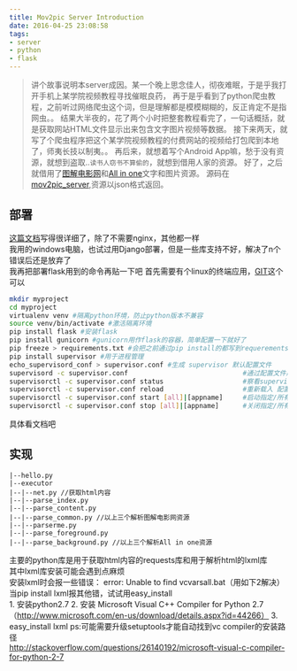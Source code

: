 ```yaml
---
title: Mov2pic Server Introduction
date: 2016-04-25 23:08:58
tags:
- server
- python
- flask
---
```

>讲个故事说明本server成因。某一个晚上思念佳人，彻夜难眠，于是乎我打开手机上某学院视频教程寻找催眠良药，
再于是乎看到了python爬虫教程，之前听过网络爬虫这个词，但是理解都是模模糊糊的，反正肯定不是指网虫。。
结果大半夜的，花了两个小时把整套教程看完了，一句话概括，就是获取网站HTML文件显示出来包含文字图片视频等数据。
接下来两天，就写了个爬虫程序把这个某学院视频教程的付费网站的视频给打包爬到本地了，师夷长技以制夷。。
再后来，就想着写个Android App嘛，愁于没有资源，就想到盗取..`读书人窃书不算偷的`，就想到借用人家的资源。
好了，之后就借用了[图解电影网](http://k165.com)和[All in one](http://www.wufafuwu.com/a/ONE_tupian/)文字和图片资源。
源码在[mov2pic_server](https://github.com/AndKid/mov2pic_server),资源以json格式返回。

## 部署
[这篇文档](http://www.jianshu.com/p/be9dd421fb8d)写得很详细了，除了不需要nginx，其他都一样  
我用的windows电脑，也试过用Django部署，但是一些库支持不好，解决了n个错误后还是放弃了  
我再把部署flask用到的命令再贴一下吧
首先需要有个linux的终端应用，[GIT](https://git-scm.com/)这个可以
```bash
mkdir myproject
cd myproject
virtualenv venv #隔离python环境，防止python版本不兼容
source venv/bin/activate #激活隔离环境
pip install flask #安装flask
pip install gunicorn #gunicorn用作flask的容器，简单配置一下就好了
pip freeze > requirements.txt #会把之前通过pip install的都写到requerements.txt文件中，方便移植pip install -r requirements.txt就能都装上了
pip install supervisor #用于进程管理
echo_supervisord_conf > supervisor.conf #生成 supervisor 默认配置文件
supervisord -c supervisor.conf                             #通过配置文件启动supervisor
supervisorctl -c supervisor.conf status                    #察看supervisor的状态
supervisorctl -c supervisor.conf reload                    #重新载入 配置文件
supervisorctl -c supervisor.conf start [all]|[appname]     #启动指定/所有 supervisor管理的程序进程
supervisorctl -c supervisor.conf stop [all]|[appname]      #关闭指定/所有 supervisor管理的程序进程
```
具体看文档吧

## 实现
```
|--hello.py
|--executor
|--|--net.py //获取html内容
|--|--parse_index.py
|--|--parse_content.py
|--|--parse_common.py //以上三个解析图解电影网资源
|--|--parserme.py
|--|--parse_foreground.py
|--|--parse_background.py //以上三个解析All in one资源

```
主要的python库是用于获取html内容的requests库和用于解析html的lxml库  
其中lxml库安装可能会遇到点麻烦  
安装lxml时会报一些错误：
error: Unable to find vcvarsall.bat（用如下2解决）  
当pip install lxml报其他错，试试用easy_install  
	1. 安装python2.7
	2. 安装 Microsoft Visual C++ Compiler for Python 2.7（http://www.microsoft.com/en-us/download/details.aspx?id=44266）
	3. easy_install lxml
ps:可能需要升级setuptools才能自动找到vc compiler的安装路径  
http://stackoverflow.com/questions/26140192/microsoft-visual-c-compiler-for-python-2-7
